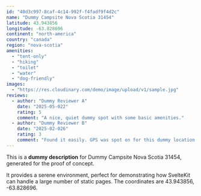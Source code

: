 ```yaml
---
id: "40d3c997-8caf-4c14-992f-f4fadf9f4d2c"
name: "Dummy Campsite Nova Scotia 31454"
latitude: 43.943856
longitude: -63.828696
continent: "north-america"
country: "canada"
region: "nova-scotia"
amenities:
  - "tent-only"
  - "hiking"
  - "toilet"
  - "water"
  - "dog-friendly"
images:
  - "https://res.cloudinary.com/demo/image/upload/v1/sample.jpg"
reviews:
  - author: "Dummy Reviewer A"
    date: "2025-05-022"
    rating: 5
    comment: "A nice, quiet dummy spot with some basic amenities."
  - author: "Dummy Reviewer B"
    date: "2025-02-026"
    rating: 3
    comment: "Found it easily. GPS was spot on for this dummy location."
---
```


This is a **dummy description** for Dummy Campsite Nova Scotia 31454, generated for the proof of concept.

It provides a serene environment, perfect for demonstrating how SvelteKit can handle a large number of static pages. The coordinates are 43.943856, -63.828696.
